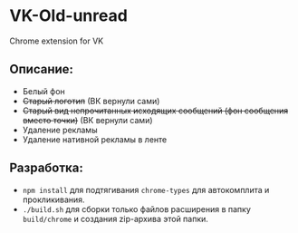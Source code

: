 # VK-Old-unread

Chrome extension for VK

## Описание:

- Белый фон
- ~~Старый логотип~~ (ВК вернули сами)
- ~~Старый вид непрочитанных исходящих сообщений (фон сообщения вместо точки)~~ (ВК вернули сами)
- Удаление рекламы
- Удаление нативной рекламы в ленте

## Разработка:

- `npm install` для подтягивания `chrome-types` для автокомплита и прокликивания.
- `./build.sh` для сборки только файлов расширения в папку `build/chrome` и создания zip-архива этой папки.
